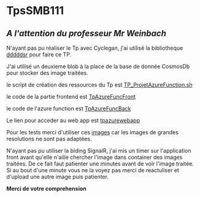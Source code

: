 # TpsSMB111

## _A l'attention du professeur Mr Weinbach_

N'ayant pas pu réaliser le Tp avec Cyclegan, j'ai utilisé la bibliotheque [dddddsr](https://github.com/zecloud/Azure-function-image-super-resolution) pour faire ce TP.

J'ai utilisé un deuxieme blob à la place de la base de donnée CosmosDb pour stocker des image traitées.

le script de création des ressources du Tp est [TP_ProjetAzureFunction.sh](https://github.com/mousambe/TpsSMB111/blob/master/TP_ProjetAzureFunction.sh)

le code de la partie frontend est [TpAzureFuncFront](https://github.com/mousambe/TpsSMB111/tree/master/TpAzureFuncFront)

le code de l'azure function est [TpAzureFuncBack](https://github.com/mousambe/TpsSMB111/tree/master/TpAzureFuncBack)

Le lien pour acceder au web app est [tpazurewebapp](https://tpazurewebapp.azurewebsites.net/)

Pour les tests merci d'utiliser ces [images](https://github.com/mousambe/TpsSMB111/tree/master/TpAzureFuncFront/images) car les images de grandes resolutions ne sont pas adaptées.

N'ayant pas pu utiliser la biding SignalR, j'ai mis un timer sur l'application front avant qu'elle n'aille chercher l'image dans container des images traitées.
De ce fait faut patienter une minutes avant de voir l'image traitée. Si au bout d'une minute vous ne la voyez pas merci de reactuliser et d'upload une autre image puis patienter.


**Merci de votre comprehension**
